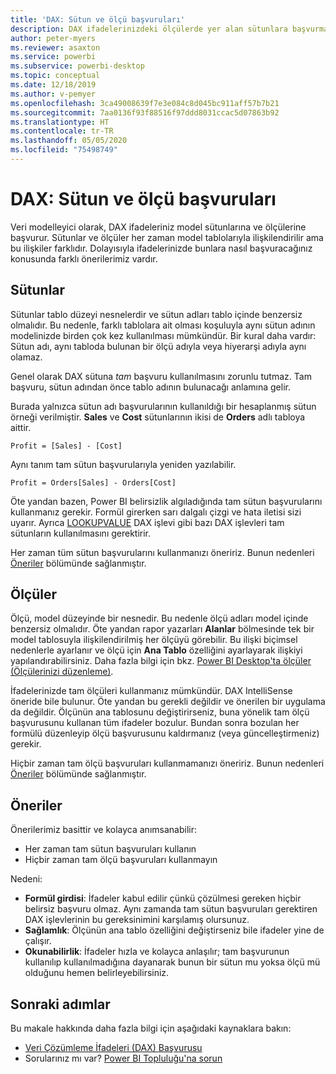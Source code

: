 ```yaml
---
title: 'DAX: Sütun ve ölçü başvuruları'
description: DAX ifadelerinizdeki ölçülerde yer alan sütunlara başvurma yönergeleri.
author: peter-myers
ms.reviewer: asaxton
ms.service: powerbi
ms.subservice: powerbi-desktop
ms.topic: conceptual
ms.date: 12/18/2019
ms.author: v-pemyer
ms.openlocfilehash: 3ca49008639f7e3e084c8d045bc911aff57b7b21
ms.sourcegitcommit: 7aa0136f93f88516f97ddd8031ccac5d07863b92
ms.translationtype: HT
ms.contentlocale: tr-TR
ms.lasthandoff: 05/05/2020
ms.locfileid: "75498749"
---
```

# <a name="dax-column-and-measure-references"></a>DAX: Sütun ve ölçü başvuruları

Veri modelleyici olarak, DAX ifadeleriniz model sütunlarına ve ölçülerine başvurur. Sütunlar ve ölçüler her zaman model tablolarıyla ilişkilendirilir ama bu ilişkiler farklıdır. Dolayısıyla ifadelerinizde bunlara nasıl başvuracağınız konusunda farklı önerilerimiz vardır.

## <a name="columns"></a>Sütunlar

Sütunlar tablo düzeyi nesnelerdir ve sütun adları tablo içinde benzersiz olmalıdır. Bu nedenle, farklı tablolara ait olması koşuluyla aynı sütun adının modelinizde birden çok kez kullanılması mümkündür. Bir kural daha vardır: Sütun adı, aynı tabloda bulunan bir ölçü adıyla veya hiyerarşi adıyla aynı olamaz.

Genel olarak DAX sütuna _tam_ başvuru kullanılmasını zorunlu tutmaz. Tam başvuru, sütun adından önce tablo adının bulunacağı anlamına gelir.

Burada yalnızca sütun adı başvurularının kullanıldığı bir hesaplanmış sütun örneği verilmiştir. **Sales** ve **Cost** sütunlarının ikisi de **Orders** adlı tabloya aittir.

```dax
Profit = [Sales] - [Cost]
```

Aynı tanım tam sütun başvurularıyla yeniden yazılabilir.

```dax
Profit = Orders[Sales] - Orders[Cost]
```

Öte yandan bazen, Power BI belirsizlik algıladığında tam sütun başvurularını kullanmanız gerekir. Formül girerken sarı dalgalı çizgi ve hata iletisi sizi uyarır. Ayrıca [LOOKUPVALUE](/dax/lookupvalue-function-dax) DAX işlevi gibi bazı DAX işlevleri tam sütunların kullanılmasını gerektirir.

Her zaman tüm sütun başvurularını kullanmanızı öneririz. Bunun nedenleri [Öneriler](#recommendations) bölümünde sağlanmıştır.

## <a name="measures"></a>Ölçüler

Ölçü, model düzeyinde bir nesnedir. Bu nedenle ölçü adları model içinde benzersiz olmalıdır. Öte yandan rapor yazarları **Alanlar** bölmesinde tek bir model tablosuyla ilişkilendirilmiş her ölçüyü görebilir. Bu ilişki biçimsel nedenlerle ayarlanır ve ölçü için **Ana Tablo** özelliğini ayarlayarak ilişkiyi yapılandırabilirsiniz. Daha fazla bilgi için bkz. [Power BI Desktop'ta ölçüler (Ölçülerinizi düzenleme)](../desktop-measures.md#organizing-your-measures).

İfadelerinizde tam ölçüleri kullanmanız mümkündür. DAX IntelliSense öneride bile bulunur. Öte yandan bu gerekli değildir ve önerilen bir uygulama da değildir. Ölçünün ana tablosunu değiştirirseniz, buna yönelik tam ölçü başvurusunu kullanan tüm ifadeler bozulur. Bundan sonra bozulan her formülü düzenleyip ölçü başvurusunu kaldırmanız (veya güncelleştirmeniz) gerekir.

Hiçbir zaman tam ölçü başvuruları kullanmamanızı öneririz. Bunun nedenleri [Öneriler](#recommendations) bölümünde sağlanmıştır.

## <a name="recommendations"></a>Öneriler

Önerilerimiz basittir ve kolayca anımsanabilir:

- Her zaman tam sütun başvuruları kullanın
- Hiçbir zaman tam ölçü başvuruları kullanmayın

Nedeni:

- **Formül girdisi**: İfadeler kabul edilir çünkü çözülmesi gereken hiçbir belirsiz başvuru olmaz. Aynı zamanda tam sütun başvuruları gerektiren DAX işlevlerinin bu gereksinimini karşılamış olursunuz.
- **Sağlamlık**: Ölçünün ana tablo özelliğini değiştirseniz bile ifadeler yine de çalışır.
- **Okunabilirlik**: İfadeler hızla ve kolayca anlaşılır; tam başvurunun kullanılıp kullanılmadığına dayanarak bunun bir sütun mu yoksa ölçü mü olduğunu hemen belirleyebilirsiniz.

## <a name="next-steps"></a>Sonraki adımlar

Bu makale hakkında daha fazla bilgi için aşağıdaki kaynaklara bakın:

- [Veri Çözümleme İfadeleri (DAX) Başvurusu](/dax/)
- Sorularınız mı var? [Power BI Topluluğu'na sorun](https://community.powerbi.com/)
